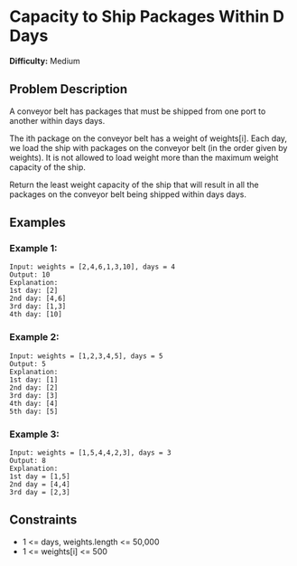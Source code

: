 # Capacity to Ship Packages Within D Days

**Difficulty:** Medium

## Problem Description

A conveyor belt has packages that must be shipped from one port to another within days days.

The ith package on the conveyor belt has a weight of weights[i]. Each day, we load the ship with packages on the conveyor belt (in the order given by weights). It is not allowed to load weight more than the maximum weight capacity of the ship.

Return the least weight capacity of the ship that will result in all the packages on the conveyor belt being shipped within days days.

## Examples

### Example 1:
```
Input: weights = [2,4,6,1,3,10], days = 4
Output: 10
Explanation:
1st day: [2]
2nd day: [4,6]
3rd day: [1,3]
4th day: [10]
```

### Example 2:
```
Input: weights = [1,2,3,4,5], days = 5
Output: 5
Explanation:
1st day: [1]
2nd day: [2]
3rd day: [3]
4th day: [4]
5th day: [5]
```

### Example 3:
```
Input: weights = [1,5,4,4,2,3], days = 3
Output: 8
Explanation:
1st day = [1,5]
2nd day = [4,4]
3rd day = [2,3]
```

## Constraints

- 1 <= days, weights.length <= 50,000
- 1 <= weights[i] <= 500